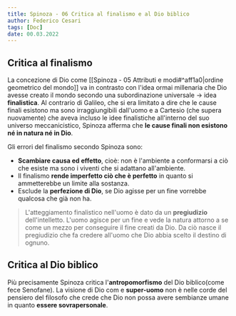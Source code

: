 ```yaml
---
title: Spinoza - 06 Critica al finalismo e al Dio biblico
author: Federico Cesari
tags: [Doc]
date: 00.03.2022
---
```

## Critica al finalismo
La concezione di Dio come [[Spinoza - 05 Attributi e modi#^aff1a0|ordine geometrico del mondo]] va in contrasto con l'idea ormai millenaria che Dio avesse creato il mondo secondo una subordinazione universale -> idea **finalistica**.
Al contrario di Galileo, che si era limitato a dire che le cause finali esistono ma sono irraggiungibili dall'uomo e a Cartesio (che supera nuovamente) che aveva incluso le idee finalistiche all'interno del suo universo meccanicistico, Spinoza afferma che **le cause finali non esistono né in natura né in Dio**. 

Gli errori del finalismo secondo Spinoza sono:
- **Scambiare causa ed effetto**, cioè: non è l'ambiente a conformarsi a ciò che esiste ma sono i viventi che si adattano all'ambiente.
- Il finalismo **rende imperfetto ciò che è perfetto** in quanto si ammetterebbe un limite alla sostanza.
- Esclude la **perfezione di Dio**, se Dio agisse per un fine vorrebbe qualcosa che già non ha.

>L'atteggiamento finalistico nell'uomo è dato da un **pregiudizio** dell'intelletto. L'uomo agisce per un fine e vede la natura attorno a se come un mezzo per conseguire il fine creati da Dio. Da ciò nasce il pregiudizio che fa credere all'uomo che Dio abbia scelto il destino di ognuno.

## Critica al Dio biblico
Più precisamente Spinoza critica l'**antropomorfismo** del Dio biblico(come fece Senofane). La visione di Dio com e **super-uomo** non è nelle corde del pensiero del filosofo che crede che Dio non possa avere sembianze umane in quanto **essere sovrapersonale**.